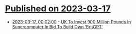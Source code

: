 # [Published on 2023-03-17](index.md)

* [2023-03-17, 00:02:00](https://news.slashdot.org/story/23/03/16/2046257/uk-to-invest-900-million-pounds-in-supercomputer-in-bid-to-build-own-britgpt?utm_source=rss1.0mainlinkanon&utm_medium=feed) - [UK To Invest 900 Million Pounds In Supercomputer In Bid To Build Own 'BritGPT'](https://news.slashdot.org/story/23/03/16/2046257/uk-to-invest-900-million-pounds-in-supercomputer-in-bid-to-build-own-britgpt?utm_source=rss1.0mainlinkanon&utm_medium=feed)
